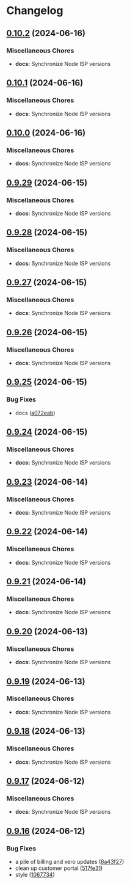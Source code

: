 # Changelog

## [0.10.2](https://github.com/The-IT-Dept/node-isp/compare/docs-v0.10.1...docs-v0.10.2) (2024-06-16)


### Miscellaneous Chores

* **docs:** Synchronize Node ISP versions

## [0.10.1](https://github.com/The-IT-Dept/node-isp/compare/docs-v0.10.0...docs-v0.10.1) (2024-06-16)


### Miscellaneous Chores

* **docs:** Synchronize Node ISP versions

## [0.10.0](https://github.com/The-IT-Dept/node-isp/compare/docs-v0.9.29...docs-v0.10.0) (2024-06-16)


### Miscellaneous Chores

* **docs:** Synchronize Node ISP versions

## [0.9.29](https://github.com/The-IT-Dept/node-isp/compare/docs-v0.9.28...docs-v0.9.29) (2024-06-15)


### Miscellaneous Chores

* **docs:** Synchronize Node ISP versions

## [0.9.28](https://github.com/The-IT-Dept/node-isp/compare/docs-v0.9.27...docs-v0.9.28) (2024-06-15)


### Miscellaneous Chores

* **docs:** Synchronize Node ISP versions

## [0.9.27](https://github.com/The-IT-Dept/node-isp/compare/docs-v0.9.26...docs-v0.9.27) (2024-06-15)


### Miscellaneous Chores

* **docs:** Synchronize Node ISP versions

## [0.9.26](https://github.com/The-IT-Dept/node-isp/compare/docs-v0.9.25...docs-v0.9.26) (2024-06-15)


### Miscellaneous Chores

* **docs:** Synchronize Node ISP versions

## [0.9.25](https://github.com/The-IT-Dept/node-isp/compare/docs-v0.9.24...docs-v0.9.25) (2024-06-15)


### Bug Fixes

* docs ([a072eab](https://github.com/The-IT-Dept/node-isp/commit/a072eab3d1fc52867cbee862a5992b57a8a081fd))

## [0.9.24](https://github.com/The-IT-Dept/node-isp/compare/docs-v0.9.23...docs-v0.9.24) (2024-06-15)


### Miscellaneous Chores

* **docs:** Synchronize Node ISP versions

## [0.9.23](https://github.com/The-IT-Dept/node-isp/compare/docs-v0.9.22...docs-v0.9.23) (2024-06-14)


### Miscellaneous Chores

* **docs:** Synchronize Node ISP versions

## [0.9.22](https://github.com/The-IT-Dept/node-isp/compare/docs-v0.9.21...docs-v0.9.22) (2024-06-14)


### Miscellaneous Chores

* **docs:** Synchronize Node ISP versions

## [0.9.21](https://github.com/The-IT-Dept/node-isp/compare/docs-v0.9.20...docs-v0.9.21) (2024-06-14)


### Miscellaneous Chores

* **docs:** Synchronize Node ISP versions

## [0.9.20](https://github.com/The-IT-Dept/node-isp/compare/docs-v0.9.19...docs-v0.9.20) (2024-06-13)


### Miscellaneous Chores

* **docs:** Synchronize Node ISP versions

## [0.9.19](https://github.com/The-IT-Dept/node-isp/compare/docs-v0.9.18...docs-v0.9.19) (2024-06-13)


### Miscellaneous Chores

* **docs:** Synchronize Node ISP versions

## [0.9.18](https://github.com/The-IT-Dept/node-isp/compare/docs-v0.9.17...docs-v0.9.18) (2024-06-13)


### Miscellaneous Chores

* **docs:** Synchronize Node ISP versions

## [0.9.17](https://github.com/The-IT-Dept/node-isp/compare/docs-v0.9.16...docs-v0.9.17) (2024-06-12)


### Miscellaneous Chores

* **docs:** Synchronize Node ISP versions

## [0.9.16](https://github.com/The-IT-Dept/node-isp/compare/docs-v0.9.15...docs-v0.9.16) (2024-06-12)


### Bug Fixes

* a pile of billing and xero updates ([8a43f27](https://github.com/The-IT-Dept/node-isp/commit/8a43f27afd956b40f801384d58e6133f66b54e10))
* clean up customer portal ([517fe31](https://github.com/The-IT-Dept/node-isp/commit/517fe31671f3e174364139073995bb348d5c2d5f))
* style ([1067734](https://github.com/The-IT-Dept/node-isp/commit/106773421fe7729eaf97ff97bc611f12d8ebb550))
